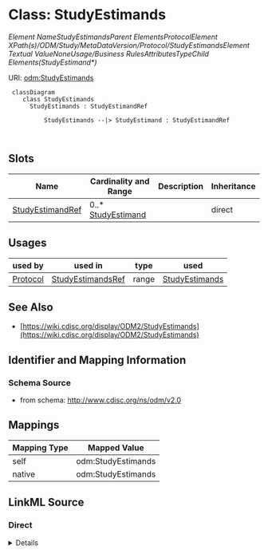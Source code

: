 # Class: StudyEstimands


_Element NameStudyEstimandsParent ElementsProtocolElement XPath(s)/ODM/Study/MetaDataVersion/Protocol/StudyEstimandsElement Textual ValueNoneUsage/Business RulesAttributesTypeChild Elements(StudyEstimand*)_





URI: [odm:StudyEstimands](http://www.cdisc.org/ns/odm/v2.0/StudyEstimands)



```mermaid
 classDiagram
    class StudyEstimands
      StudyEstimands : StudyEstimandRef
        
          StudyEstimands --|> StudyEstimand : StudyEstimandRef
        
      
```




<!-- no inheritance hierarchy -->


## Slots

| Name | Cardinality and Range | Description | Inheritance |
| ---  | --- | --- | --- |
| [StudyEstimandRef](StudyEstimandRef.md) | 0..* <br/> [StudyEstimand](StudyEstimand.md) |  | direct |





## Usages

| used by | used in | type | used |
| ---  | --- | --- | --- |
| [Protocol](Protocol.md) | [StudyEstimandsRef](StudyEstimandsRef.md) | range | [StudyEstimands](StudyEstimands.md) |






## See Also

* [https://wiki.cdisc.org/display/ODM2/StudyEstimands](https://wiki.cdisc.org/display/ODM2/StudyEstimands)

## Identifier and Mapping Information







### Schema Source


* from schema: http://www.cdisc.org/ns/odm/v2.0





## Mappings

| Mapping Type | Mapped Value |
| ---  | ---  |
| self | odm:StudyEstimands |
| native | odm:StudyEstimands |





## LinkML Source

<!-- TODO: investigate https://stackoverflow.com/questions/37606292/how-to-create-tabbed-code-blocks-in-mkdocs-or-sphinx -->

### Direct

<details>
```yaml
name: StudyEstimands
description: Element NameStudyEstimandsParent ElementsProtocolElement XPath(s)/ODM/Study/MetaDataVersion/Protocol/StudyEstimandsElement
  Textual ValueNoneUsage/Business RulesAttributesTypeChild Elements(StudyEstimand*)
from_schema: http://www.cdisc.org/ns/odm/v2.0
see_also:
- https://wiki.cdisc.org/display/ODM2/StudyEstimands
slots:
- StudyEstimandRef
slot_usage:
  StudyEstimandRef:
    name: StudyEstimandRef
    multivalued: true
    domain_of:
    - StudyEstimands
    range: StudyEstimand
    inlined: true
    inlined_as_list: true
class_uri: odm:StudyEstimands

```
</details>

### Induced

<details>
```yaml
name: StudyEstimands
description: Element NameStudyEstimandsParent ElementsProtocolElement XPath(s)/ODM/Study/MetaDataVersion/Protocol/StudyEstimandsElement
  Textual ValueNoneUsage/Business RulesAttributesTypeChild Elements(StudyEstimand*)
from_schema: http://www.cdisc.org/ns/odm/v2.0
see_also:
- https://wiki.cdisc.org/display/ODM2/StudyEstimands
slot_usage:
  StudyEstimandRef:
    name: StudyEstimandRef
    multivalued: true
    domain_of:
    - StudyEstimands
    range: StudyEstimand
    inlined: true
    inlined_as_list: true
attributes:
  StudyEstimandRef:
    name: StudyEstimandRef
    from_schema: http://www.cdisc.org/ns/odm/v2.0
    rank: 1000
    multivalued: true
    identifier: false
    alias: StudyEstimandRef
    owner: StudyEstimands
    domain_of:
    - StudyEstimands
    range: StudyEstimand
    inlined: true
    inlined_as_list: true
class_uri: odm:StudyEstimands

```
</details>